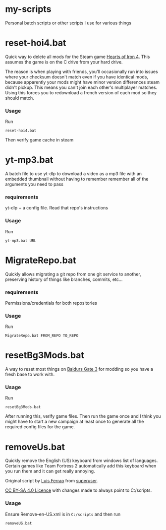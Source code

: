 # my-scripts
Personal batch scripts or other scripts I use for various things

# reset-hoi4.bat
Quick way to delete all mods for the Steam game [Hearts of Iron 4](https://store.steampowered.com/app/394360/Hearts_of_Iron_IV/). This assumes the game is on the C drive from your hard drive.

The reason is when playing with friends, you'll occasionally run into issues where your checksum doesn't match even if you have identical mods, because apparently your mods might have minor version differences steam didn't pickup. This means you can't join each other's multiplayer matches. Using this forces you to redownload a french version of each mod so they should match.
### Usage
Run
```
reset-hoi4.bat
```
Then verify game cache in steam

# yt-mp3.bat
A batch file to use yt-dlp to download a video as a mp3 file with an embedded thumbnail without having to remember remember all of the arguments you need to pass
### requirements
yt-dlp + a config file. Read that repo's instructions
### Usage
Run
```
yt-mp3.bat URL
```

# MigrateRepo.bat
Quickly allows migrating a git repo from one git service to another, preserving history of things like branches, commits, etc...
### requirements
Permissions/credentials for both repositories
### Usage
Run
```
MigrateRepo.bat FROM_REPO TO_REPO
```

# resetBg3Mods.bat
A way to reset most things on [Baldurs Gate 3](https://store.steampowered.com/app/1086940/Baldurs_Gate_3/) for modding so you have a fresh base to work with.
### Usage
Run
```
resetBg3Mods.bat
```
After running this, verify game files. Then run the game once and I think you might have to start a new campaign at least once to generate all the required config files for the game.

# removeUs.bat
Quickly remove the English (US) keyboard from windows list of languages. Certain games like Team Fortress 2 automatically add this keyboard when you run them and it can get really annoying.

Original script by [Luis Ferrao](https://superuser.com/users/168632/luis-ferrao) from [superuser](https://superuser.com/a/1094953). 

[CC BY-SA 4.0 Licence](https://creativecommons.org/licenses/by-sa/4.0/) with changes made to always point to C:/scripts.
### Usage
Ensure Remove-en-US.xml is in `C:/scripts` and then run 
```
removeUS.bat
```
